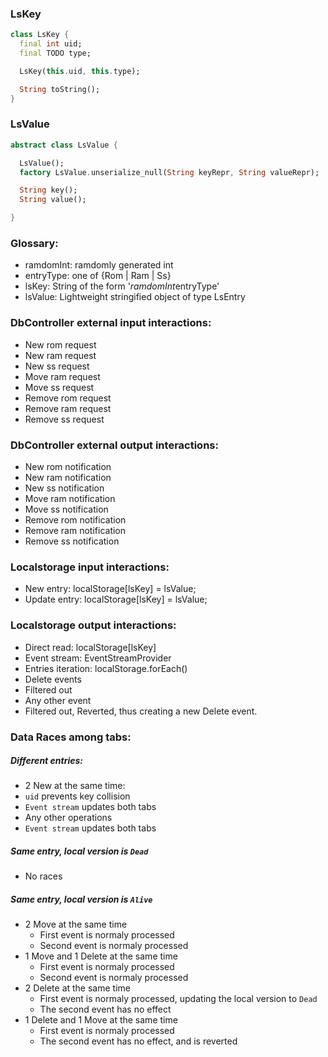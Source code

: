 <!-- *********************************************************************** -->
<!--                                                                         -->
<!--                                                      :::      ::::::::  -->
<!-- README.md                                          :+:      :+:    :+:  -->
<!--                                                  +:+ +:+         +:+    -->
<!-- By: ngoguey <ngoguey@student.42.fr>            +#+  +:+       +#+       -->
<!--                                              +#+#+#+#+#+   +#+          -->
<!-- Created: 2016/09/24 10:13:08 by ngoguey           #+#    #+#            -->
<!-- Updated: 2016/09/24 12:11:19 by ngoguey          ###   ########.fr      -->
<!--                                                                         -->
<!-- *********************************************************************** -->

### LsKey
```dart
class LsKey {
  final int uid;
  final TODO type;

  LsKey(this.uid, this.type);

  String toString();
}
```

### LsValue
```dart
abstract class LsValue {

  LsValue();
  factory LsValue.unserialize_null(String keyRepr, String valueRepr);

  String key();
  String value();

}
```

### Glossary:
- ramdomInt: ramdomly generated int
- entryType: one of {Rom | Ram | Ss}
- lsKey: String of the form '$ramdomInt$entryType'
- lsValue: Lightweight stringified object of type LsEntry

### DbController external input interactions:
- New rom request
- New ram request
- New ss request
- Move ram request
- Move ss request
- Remove rom request
- Remove ram request
- Remove ss request

### DbController external output interactions:
- New rom notification
- New ram notification
- New ss notification
- Move ram notification
- Move ss notification
- Remove rom notification
- Remove ram notification
- Remove ss notification

### Localstorage input interactions:
- New entry: localStorage[lsKey] = lsValue;
- Update entry: localStorage[lsKey] = lsValue;

### Localstorage output interactions:
- Direct read: localStorage[lsKey]
- Event stream: EventStreamProvider<StorageEvent>
- Entries iteration: localStorage.forEach()
- Delete events
 - Filtered out
- Any other event
 - Filtered out, Reverted, thus creating a new Delete event.

### Data Races among tabs:
##### Different entries:
- 2 New at the same time:
 - `uid` prevents key collision
 - `Event stream` updates both tabs
- Any other operations
 - `Event stream` updates both tabs

##### Same entry, local version is `Dead`
- No races

##### Same entry, local version is `Alive`
- 2 Move at the same time
  - First event is normaly processed
  - Second event is normaly processed
- 1 Move and 1 Delete at the same time
  - First event is normaly processed
  - Second event is normaly processed
- 2 Delete at the same time
  - First event is normaly processed, updating the local version to `Dead`
  - The second event has no effect
- 1 Delete and 1 Move at the same time
  - First event is normaly processed
  - The second event has no effect, and is reverted
